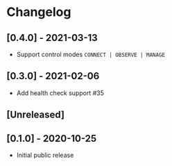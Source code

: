 # Changelog

## [0.4.0] - 2021-03-13
- Support control modes `CONNECT | OBSERVE | MANAGE`

## [0.3.0] - 2021-02-06
- Add health check support  #35

## [Unreleased]

## [0.1.0] - 2020-10-25
- Initial public release
